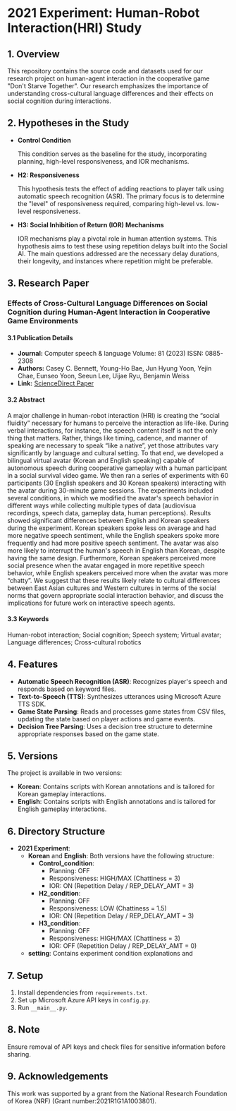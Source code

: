# 2021 Experiment: Human-Robot Interaction(HRI) Study

## 1. Overview
This repository contains the source code and datasets used for our research project on human-agent interaction in the cooperative game "Don't Starve Together". Our research emphasizes the importance of understanding cross-cultural language differences and their effects on social cognition during interactions.

## 2. Hypotheses in the Study

- **Control Condition**

    This condition serves as the baseline for the study, incorporating planning, high-level responsiveness, and IOR mechanisms.

- **H2: Responsiveness**

    This hypothesis tests the effect of adding reactions to player talk using automatic speech recognition (ASR). The primary focus is to determine the "level" of responsiveness required, comparing high-level vs. low-level responsiveness.

- **H3: Social Inhibition of Return (IOR) Mechanisms**

    IOR mechanisms play a pivotal role in human attention systems. This hypothesis aims to test these using repetition delays built into the Social AI. The main questions addressed are the necessary delay durations, their longevity, and instances where repetition might 
    be preferable.

## 3. Research Paper
### Effects of Cross-Cultural Language Differences on Social Cognition during Human-Agent Interaction in Cooperative Game Environments

#### 3.1 Publication Details
- **Journal:** Computer speech & language Volume: 81 (2023) ISSN: 0885-2308
- **Authors:** Casey C. Bennett, Young-Ho Bae, Jun Hyung Yoon, Yejin Chae, Eunseo Yoon, Seeun Lee, Uijae Ryu, Benjamin Weiss
- **Link:** [ScienceDirect Paper](https://doi.org/10.1016/j.csl.2023.101521.)

#### 3.2 Abstract
A major challenge in human-robot interaction (HRI) is creating the “social fluidity” necessary for humans to perceive the interaction as life-like. During verbal interactions, for instance, the speech content itself is not the only thing that matters. Rather, things like timing, cadence, and manner of speaking are necessary to speak “like a native”, yet those attributes vary significantly by language and cultural setting. To that end, we developed a bilingual virtual avatar (Korean and English speaking) capable of autonomous speech during cooperative gameplay with a human participant in a social survival video game. We then ran a series of experiments with 60 participants (30 English speakers and 30 Korean speakers) interacting with the avatar during 30-minute game sessions. The experiments included several conditions, in which we modified the avatar's speech behavior in different ways while collecting multiple types of data (audiovisua recordings, speech data, gameplay data, human perceptions). Results showed significant differences between English and Korean speakers during the experiment. Korean speakers spoke less on average and had more negative speech sentiment, while the English speakers spoke more frequently and had more positive speech sentiment. The avatar was also more likely to interrupt the human's speech in English than Korean, despite having the same design. Furthermore, Korean speakers perceived more social presence when the avatar engaged in more repetitive speech behavior, while English speakers perceived more when the avatar was more “chatty”. We suggest that these results likely relate to cultural differences between East Asian cultures and Western cultures in terms of the social norms that govern appropriate social interaction behavior, and discuss the implications for future work on interactive speech agents.

#### 3.3 Keywords
Human-robot interaction; Social cognition; Speech system; Virtual avatar; Language differences; Cross-cultural robotics

## 4. Features
- **Automatic Speech Recognition (ASR)**: Recognizes player's speech and responds based on keyword files.
- **Text-to-Speech (TTS)**: Synthesizes utterances using Microsoft Azure TTS SDK.
- **Game State Parsing**: Reads and processes game states from CSV files, updating the state based on player actions and game events.
- **Decision Tree Parsing**: Uses a decision tree structure to determine appropriate responses based on the game state.

## 5. Versions
The project is available in two versions:
- **Korean**: Contains scripts with Korean annotations and is tailored for Korean gameplay interactions.
- **English**: Contains scripts with English annotations and is tailored for English gameplay interactions.

## 6. Directory Structure
- **2021 Experiment**:
  - **Korean** and **English**: Both versions have the following structure:
    - **Control_condition**: 
      - Planning: OFF
      - Responsiveness: HIGH/MAX (Chattiness = 3)
      - IOR: ON (Repetition Delay / REP_DELAY_AMT = 3)
    - **H2_condition**: 
      - Planning: OFF
      - Responsiveness: LOW (Chattiness = 1.5)
      - IOR: ON (Repetition Delay / REP_DELAY_AMT = 3)
    - **H3_condition**: 
      - Planning: OFF
      - Responsiveness: HIGH/MAX (Chattiness = 3)
      - IOR: OFF (Repetition Delay / REP_DELAY_AMT = 0)
  - **setting**: Contains experiment condition explanations and

## 7. Setup
1. Install dependencies from `requirements.txt`.
2. Set up Microsoft Azure API keys in `config.py`.
3. Run `__main__.py`.

## 8. Note
Ensure removal of API keys and check files for sensitive information before sharing.

## 9. Acknowledgements
This work was supported by a grant from the National Research Foundation of Korea (NRF) (Grant number:2021R1G1A1003801).
